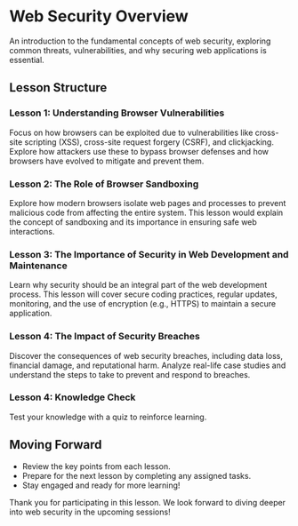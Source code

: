 

# **Web Security Overview**

An introduction to the fundamental concepts of web security, exploring common threats, vulnerabilities, and why securing web applications is essential.

## **Lesson Structure**

### Lesson 1: **Understanding Browser Vulnerabilities**

Focus on how browsers can be exploited due to vulnerabilities like cross-site scripting (XSS), cross-site request forgery (CSRF), and clickjacking. Explore how attackers use these to bypass browser defenses and how browsers have evolved to mitigate and prevent them.

### Lesson 2: **The Role of Browser Sandboxing**

Explore how modern browsers isolate web pages and processes to prevent malicious code from affecting the entire system. This lesson would explain the concept of sandboxing and its importance in ensuring safe web interactions.

### **Lesson 3: The Importance of Security in Web Development and Maintenance**

Learn why security should be an integral part of the web development process. This lesson will cover secure coding practices, regular updates, monitoring, and the use of encryption (e.g., HTTPS) to maintain a secure application.

### **Lesson 4: The Impact of Security Breaches**

Discover the consequences of web security breaches, including data loss, financial damage, and reputational harm. Analyze real-life case studies and understand the steps to take to prevent and respond to breaches.

### **Lesson 4: Knowledge Check**
Test your knowledge with  a quiz to reinforce learning.


## **Moving Forward**

-   Review the key points from each lesson.
-   Prepare for the next lesson by completing any assigned tasks.
-   Stay engaged and ready for more learning!

Thank you for participating in this lesson. We look forward to diving deeper into web security in the upcoming sessions!


<!--stackedit_data:
eyJoaXN0b3J5IjpbLTEwOTA2OTQ1NzksMTc4MzgwMDk1LC0xOD
k4MTE3MjEzLDczMDk5ODExNl19
-->